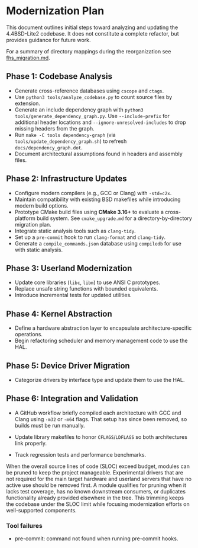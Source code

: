 # Modernization Plan

This document outlines initial steps toward analyzing and updating the 4.4BSD-Lite2
codebase. It does not constitute a complete refactor, but provides guidance for
future work.

For a summary of directory mappings during the reorganization see
[fhs_migration.md](fhs_migration.md).

## Phase 1: Codebase Analysis
- Generate cross-reference databases using `cscope` and `ctags`.
- Use `python3 tools/analyze_codebase.py` to count source files by extension.
- Generate an include dependency graph with `python3 tools/generate_dependency_graph.py`.
  Use `--include-prefix` for additional header locations and
  `--ignore-unresolved-includes` to drop missing headers from the graph.
- Run `make -C tools dependency-graph` (via `tools/update_dependency_graph.sh`) to refresh `docs/dependency_graph.dot`.
- Document architectural assumptions found in headers and assembly files.

## Phase 2: Infrastructure Updates
- Configure modern compilers (e.g., GCC or Clang) with `-std=c2x`.
- Maintain compatibility with existing BSD makefiles while introducing
  modern build options.
- Prototype CMake build files using **CMake 3.16+** to evaluate a cross-platform build system.  See `cmake_upgrade.md` for a directory-by-directory migration plan.
- Integrate static analysis tools such as `clang-tidy`.
- Set up a `pre-commit` hook to run `clang-format` and `clang-tidy`.
- Generate a `compile_commands.json` database using `compiledb` for use with
  static analysis.

## Phase 3: Userland Modernization
- Update core libraries (`libc`, `libm`) to use ANSI C prototypes.
- Replace unsafe string functions with bounded equivalents.
- Introduce incremental tests for updated utilities.

## Phase 4: Kernel Abstraction
- Define a hardware abstraction layer to encapsulate architecture-specific
  operations.
- Begin refactoring scheduler and memory management code to use the HAL.

## Phase 5: Device Driver Migration
- Categorize drivers by interface type and update them to use the HAL.

## Phase 6: Integration and Validation
- A GitHub workflow briefly compiled each architecture with GCC and Clang using `-m32` or `-m64` flags. That setup has since been removed, so builds must be run manually.

- Update library makefiles to honor `CFLAGS`/`LDFLAGS` so both architectures
  link properly.
- Track regression tests and performance benchmarks.


When the overall source lines of code (SLOC) exceed budget, modules can be pruned to keep the project manageable. Experimental drivers that are not required for the main target hardware and userland servers that have no active use should be removed first. A module qualifies for pruning when it lacks test coverage, has no known downstream consumers, or duplicates functionality already provided elsewhere in the tree. This trimming keeps the codebase under the SLOC limit while focusing modernization efforts on well-supported components.

### Tool failures
- pre-commit: command not found when running pre-commit hooks.

